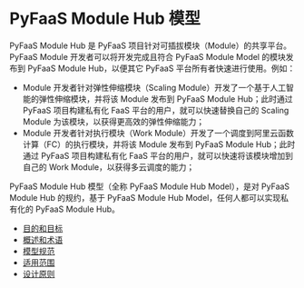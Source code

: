 # PyFaaS Module Hub 模型

PyFaaS Module Hub 是 PyFaaS 项目针对可插拔模块（Module）的共享平台。PyFaaS Module 开发者可以将开发完成且符合 PyFaaS Module Model 的模块发布到 PyFaaS Module Hub，以便其它 PyFaaS 平台所有者快速进行使用。例如：

- Module 开发者针对弹性伸缩模块（Scaling Module）开发了一个基于人工智能的弹性伸缩模块，并将该 Module 发布到 PyFaaS Module
  Hub；此时通过 PyFaaS 项目构建私有化 FaaS 平台的用户，就可以快速替换自己的 Scaling Module 为该模块，以获得更高效的弹性伸缩能力；
- Module 开发者针对执行模块（Work Module）开发了一个调度到阿里云函数计算（FC）的执行模块，并将该 Module 发布到 PyFaaS Module
  Hub；此时通过 PyFaaS 项目构建私有化 FaaS 平台的用户，就可以快速将该模块增加到自己的 Work Module，以获得多云调度的能力；

PyFaaS Module Hub 模型（全称 PyFaaS Module Hub Model），是对 PyFaaS Module Hub 的规约，基于 PyFaaS Module Hub Model，任何人都可以实现私有化的 PyFaaS Module Hub。

- [目的和目标](./1.purpose_and_goals.md)
- [概述和术语](./2.overview_and_terminology.md)
- [模型规范](./3.hub_model.md)
- [适用范围](./4.application_scopes.md)
- [设计原则](./5.design_principles.md)